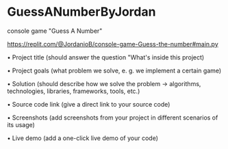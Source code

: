 # GuessANumberByJordan
console game "Guess A Number"

https://replit.com/@JordanioB/console-game-Guess-the-number#main.py

• Project title (should answer the question "What's inside this project)

• Project goals (what problem we solve, e. g. we implement a certain game)

• Solution (should describe how we solve the problem → algorithms, technologies, libraries, frameworks, tools, etc.)

• Source code link (give a direct link to your source code)

• Screenshots (add screenshots from your project in different scenarios of its usage)

• Live demo (add a one-click live demo of your code)

